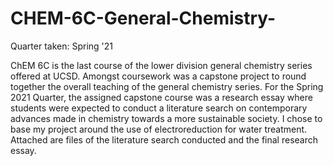 # CHEM-6C-General-Chemistry-
Quarter taken: Spring '21

ChEM 6C is the last course of the lower division general chemistry series offered at UCSD.
Amongst coursework was a capstone project to round together the overall teaching of the general chemistry series.
For the Spring 2021 Quarter, the assigned capstone course was a research essay where students were expected to conduct a literature search on contemporary advances made in chemistry towards a more sustainable society.
I chose to base my project around the use of electroreduction for water treatment. Attached are files of the literature search conducted and the final research essay.
